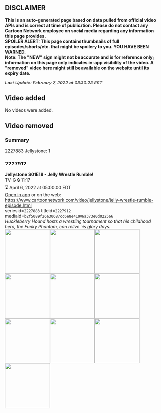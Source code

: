## DISCLAIMER
**This is an auto-generated page based on data pulled from official video APIs and is correct at time of publication. Please do not contact any Cartoon Network employee on social media regarding any information this page provides.**  
**SPOILER ALERT: This page contains thumbnails of full episodes/shorts/etc. that might be spoilery to you. YOU HAVE BEEN WARNED.**  
**Note: The "NEW" sign might not be accurate and is for reference only; information on this page only indicates in-app visibility of the video. A "removed" video here might still be available on the website until its expiry date.**  

_Last Update: February 7, 2022 at 08:30:23 EST_
## Video added
No videos were added.  
## Video removed
### Summary
2227883 Jellystone: 1  
### 2227912
**Jellystone S01E18 - Jelly Wrestle Rumble!**  
TV-G 🔒 11:17  
⌛ April 6, 2022 at 05:00:00 EDT  
[Open in app](https://cnvideo.sercomkc.org/redirector.html?type=cnapp&seriesid=2227883&titleid=2227912&mediaid=b2f5089f26a30687cc6e8e41906a373e0d022566) or on the web: https://www.cartoonnetwork.com/video/jellystone/jelly-wrestle-rumble-episode.html  
seriesid=`2227883` titleid=`2227912` mediaid=`b2f5089f26a30687cc6e8e41906a373e0d022566`  
_Huckleberry Hound hosts a wrestling tournament so that his childhood hero, the Funky Phantom, can relive his glory days._  
<a href="https://s3.amazonaws.com/cartoonorchestrator/2227912_001_1280x720.jpg"><img src="https://s3.amazonaws.com/cartoonorchestrator/2227912_001_640x360.jpg" height="144px" /></a><a href="https://s3.amazonaws.com/cartoonorchestrator/2227912_002_1280x720.jpg"><img src="https://s3.amazonaws.com/cartoonorchestrator/2227912_002_640x360.jpg" height="144px" /></a><a href="https://s3.amazonaws.com/cartoonorchestrator/2227912_003_1280x720.jpg"><img src="https://s3.amazonaws.com/cartoonorchestrator/2227912_003_640x360.jpg" height="144px" /></a><a href="https://s3.amazonaws.com/cartoonorchestrator/2227912_004_1280x720.jpg"><img src="https://s3.amazonaws.com/cartoonorchestrator/2227912_004_640x360.jpg" height="144px" /></a><a href="https://s3.amazonaws.com/cartoonorchestrator/2227912_005_1280x720.jpg"><img src="https://s3.amazonaws.com/cartoonorchestrator/2227912_005_640x360.jpg" height="144px" /></a><a href="https://s3.amazonaws.com/cartoonorchestrator/2227912_006_1280x720.jpg"><img src="https://s3.amazonaws.com/cartoonorchestrator/2227912_006_640x360.jpg" height="144px" /></a><a href="https://s3.amazonaws.com/cartoonorchestrator/2227912_007_1280x720.jpg"><img src="https://s3.amazonaws.com/cartoonorchestrator/2227912_007_640x360.jpg" height="144px" /></a><a href="https://s3.amazonaws.com/cartoonorchestrator/2227912_008_1280x720.jpg"><img src="https://s3.amazonaws.com/cartoonorchestrator/2227912_008_640x360.jpg" height="144px" /></a><a href="https://s3.amazonaws.com/cartoonorchestrator/2227912_009_1280x720.jpg"><img src="https://s3.amazonaws.com/cartoonorchestrator/2227912_009_640x360.jpg" height="144px" /></a><a href="https://s3.amazonaws.com/cartoonorchestrator/2227912_010_1280x720.jpg"><img src="https://s3.amazonaws.com/cartoonorchestrator/2227912_010_640x360.jpg" height="144px" /></a>
